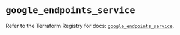 # `google_endpoints_service`

Refer to the Terraform Registry for docs: [`google_endpoints_service`](https://registry.terraform.io/providers/hashicorp/google/6.31.0/docs/resources/endpoints_service).
